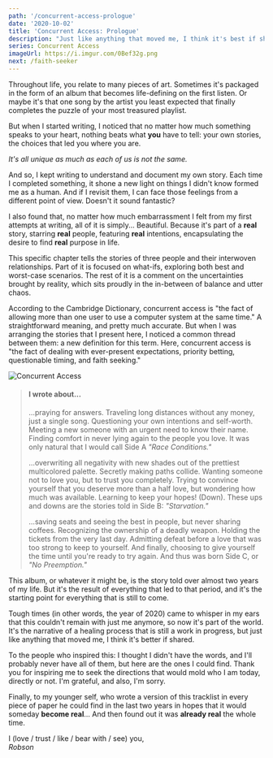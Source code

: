 ```yaml
---
path: '/concurrent-access-prologue'
date: '2020-10-02'
title: 'Concurrent Access: Prologue'
description: "Just like anything that moved me, I think it's best if shared."
series: Concurrent Access
imageUrl: https://i.imgur.com/0Bef32g.png
next: /faith-seeker
---
```


Throughout life, you relate to many pieces of art. Sometimes it's packaged in the form of an album that becomes life-defining on the first listen. Or maybe it's that one song by the artist you least expected that finally completes the puzzle of your most treasured playlist.

But when I started writing, I noticed that no matter how much something speaks to your heart, nothing beats what **you** have to tell: your own stories, the choices that led you where you are.

_It's all unique as much as each of us is not the same._

And so, I kept writing to understand and document my own story. Each time I completed something, it shone a new light on things I didn't know formed me as a human. And if I revisit them, I can face those feelings from a different point of view. Doesn't it sound fantastic?

I also found that, no matter how much embarrassment I felt from my first attempts at writing, all of it is simply... Beautiful. Because it's part of a **real** story, starring **real** people, featuring **real** intentions, encapsulating the desire to find **real** purpose in life.

This specific chapter tells the stories of three people and their interwoven relationships. Part of it is focused on what-ifs, exploring both best and worst-case scenarios. The rest of it is a comment on the uncertainties brought by reality, which sits proudly in the in-between of balance and utter chaos.

According to the Cambridge Dictionary, concurrent access is "the fact of allowing more than one user to use a computer system at the same time." A straightforward meaning, and pretty much accurate. But when I was arranging the stories that I present here, I noticed a common thread between them: a new definition for this term. Here, concurrent access is "the fact of dealing with ever-present expectations, priority betting, questionable timing, and faith seeking."

![Concurrent Access](https://i.imgur.com/f9CIK5B.png)

> #### I wrote about...
>
> ...praying for answers. Traveling long distances without any money, just a single song. Questioning your own intentions and self-worth. Meeting a new someone with an urgent need to know their name. Finding comfort in never lying again to the people you love. It was only natural that I would call Side A _"Race Conditions."_
>
> ...overwriting all negativity with new shades out of the prettiest multicolored palette. Secretly making paths collide. Wanting someone not to love you, but to trust you completely. Trying to convince yourself that you deserve more than a half love, but wondering how much was available. Learning to keep your hopes! (Down). These ups and downs are the stories told in Side B: _"Starvation."_
>
> ...saving seats and seeing the best in people, but never sharing coffees. Recognizing the ownership of a deadly weapon. Holding the tickets from the very last day. Admitting defeat before a love that was too strong to keep to yourself. And finally, choosing to give yourself the time until you're ready to try again. And thus was born Side C, or _"No Preemption."_

This album, or whatever it might be, is the story told over almost two years of my life. But it's the result of everything that led to that period, and it's the starting point for everything that is still to come.

Tough times (in other words, the year of 2020) came to whisper in my ears that this couldn't remain with just me anymore, so now it's part of the world. It's the narrative of a healing process that is still a work in progress, but just like anything that moved me, I think it's better if shared.

To the people who inspired this: I thought I didn't have the words, and I'll probably never have all of them, but here are the ones I could find. Thank you for inspiring me to seek the directions that would mold who I am today, directly or not. I'm grateful, and also, I'm sorry.

Finally, to my younger self, who wrote a version of this tracklist in every piece of paper he could find in the last two years in hopes that it would someday **become real**... And then found out it was **already real** the whole time.

I (love / trust / like / bear with / see) you,  
_Robson_
